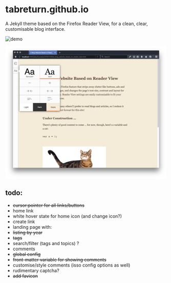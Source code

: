 # tabreturn.github.io
A Jekyll theme based on the Firefox Reader View, for a clean, clear,
customisable blog interface.

![demo](https://tabreturn.github.io/)

![screenshot](screenshot.png)

## todo:
* ~~cursor:pointer for all links/buttons~~
* home link
 * white hover state for home icon (and change icon?)
 * create link
* landing page with:
 * ~~listing by year~~
 * ~~tags~~
 * search/filter (tags and topics) ?
* comments
 * ~~global config~~
 * ~~front-matter variable for showing comments~~
 * customise/style comments (isso config options as well)
 * rudimentary captcha?
* ~~add favicon~~
